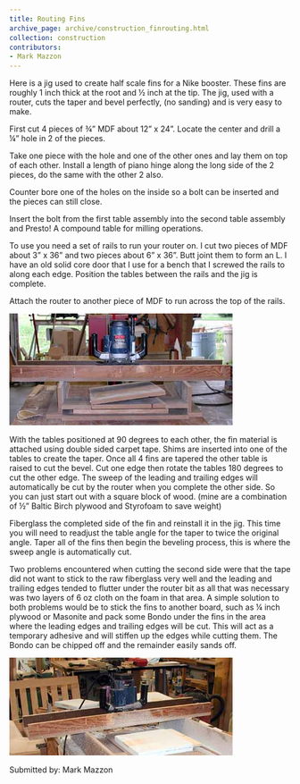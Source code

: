 ```yaml
---
title: Routing Fins
archive_page: archive/construction_finrouting.html
collection: construction
contributors:
- Mark Mazzon
---
```

Here is a jig used to create half scale fins for a Nike booster. These fins are roughly 1 inch thick at the root and ½ inch at the tip. The jig, used with a router, cuts the taper and bevel perfectly, (no sanding) and is very easy to make.

First cut 4 pieces of ¾” MDF about 12” x 24”. Locate the center and drill a ¼” hole in 2 of the pieces.

Take one piece with the hole and one of the other ones and lay them on top of each other. Install a length of piano hinge along the long side of the 2 pieces, do the same with the other 2 also.

Counter bore one of the holes on the inside so a bolt can be inserted and the pieces can still close.

Insert the bolt from the first table assembly into the second table assembly and Presto! A compound table for milling operations.

To use you need a set of rails to run your router on. I cut two pieces of MDF about 3” x 36” and two pieces about 6” x 36”. Butt joint them to form an L. I have an old solid core door that I use for a bench that I screwed the rails to along each edge. Position the tables between the rails and the jig is complete.

Attach the router to another piece of MDF to run across the top of the rails.

![](/images/finrouting_sideview.jpg)

With the tables positioned at 90 degrees to each other, the fin material is attached using double sided carpet tape. Shims are inserted into one of the tables to create the taper. Once all 4 fins are tapered the other table is raised to cut the bevel. Cut one edge then rotate the tables 180 degrees to cut the other edge. The sweep of the leading and trailing edges will automatically be cut by the router when you complete the other side. So you can just start out with a square block of wood. (mine are a combination of ½” Baltic Birch plywood and Styrofoam to save weight)

Fiberglass the completed side of the fin and reinstall it in the jig. This time you will need to readjust the table angle for the taper to twice the original angle. Taper all of the fins then begin the beveling process, this is where the sweep angle is automatically cut.

Two problems encountered when cutting the second side were that the tape did not want to stick to the raw fiberglass very well and the leading and trailing edges tended to flutter under the router bit as all that was necessary was two layers of 6 oz cloth on the foam in that area. A simple solution to both problems would be to stick the fins to another board, such as ¼ inch plywood or Masonite and pack some Bondo under the fins in the area where the leading edges and trailing edges will be cut. This will act as a temporary adhesive and will stiffen up the edges while cutting them. The Bondo can be chipped off and the remainder easily sands off.

![](/images/finrouting_inuse.jpg)

Submitted by: Mark Mazzon


